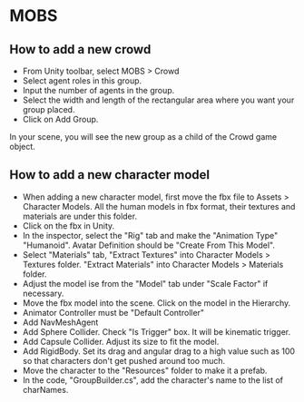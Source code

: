 # MOBS

## How to add a new crowd

- From Unity toolbar, select MOBS > Crowd
- Select agent roles in this group.
- Input the number of agents in the group. 
- Select the width and length of the rectangular area where you want your group placed.
- Click on Add Group.


In your scene, you will see the new group as a child of the Crowd game object.

## How to add a new character model

- When adding a new character model, first move the fbx file to Assets > Character Models. All the human models in fbx format, their textures and materials are under this folder.  
- Click on the fbx in Unity.
- In the inspector, select the "Rig" tab and make the "Animation Type" "Humanoid". Avatar Definition should be "Create From This Model".
- Select "Materials" tab, "Extract Textures" into Character Models > Textures folder. "Extract Materials" into Character Models > Materials folder.
- Adjust the model ise from the "Model" tab under "Scale Factor" if necessary.
- Move the fbx model into the scene. Click on the model in the Hierarchy.
- Animator Controller must be "Default Controller"
- Add NavMeshAgent
- Add Sphere Collider. Check "Is Trigger" box. It will be kinematic trigger.
- Add Capsule Collider. Adjust its size to fit the model.
- Add RigidBody. Set its drag and angular drag to a high value such as 100 so that characters don't get pushed around too much.
- Move the character to the "Resources" folder to make it a prefab.
- In the code, "GroupBuilder.cs",  add the character's name to the list of charNames. 






